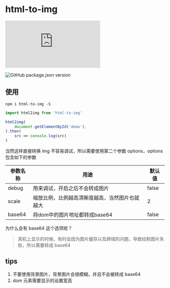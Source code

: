 # html-to-img

![GitHub file size in bytes](https://img.shields.io/github/size/zwmmm/html2img/dist/html2img.esm.js)

![GitHub package.json version](https://img.shields.io/github/package-json/v/zwmmm/html2img)

## 使用

`npm i html-to-img -S`

```js
import html2img from 'html-to-img'

html2img(
    document.getElementById('demo'),
).then(
    src => console.log(src)
)
```

当然这样直接转换 img 不容易调试，所以需要使用第二个参数 options，options 包含如下的参数

|参数名称|用途|默认值|
|---|---|---|
|debug|用来调试，开启之后不会转成图片|false|
|scale|缩放比例，比例越高清晰度越高，当然图片也就越大|2|
|base64|将dom中的图片地址都转成base64|false|

为什么会有 base64 这个选项呢？

> 真机上显示的时候，有时会因为图片缓存以及跨域的问题，导致绘制图片失败，所以需要转成 base64

## tips

1. 不要使用背景图片，背景图片会很模糊，并且不会被转成 base64
2. dom 元素需要显示的设置宽高